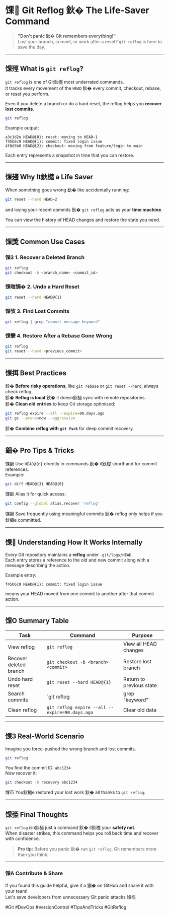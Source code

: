 # 馃 Git Reflog 鈥� The Life-Saver Command

> **"Don't panic 鈥� Git remembers everything!"**  
> Lost your branch, commit, or work after a reset? `git reflog` is here to save the day.  

---

## 馃殌 What is `git reflog`?
`git reflog` is one of Git鈥檚 most underrated commands.  
It tracks every movement of the `HEAD` 鈥� every commit, checkout, rebase, or reset you perform.

Even if you delete a branch or do a hard reset, the reflog helps you **recover lost commits**.

```bash
git reflog
```

Example output:
```
a3c1d2e HEAD@{0}: reset: moving to HEAD~1
f45b6c9 HEAD@{1}: commit: fixed login issue
4f8d5b0 HEAD@{2}: checkout: moving from feature/login to main
```

Each entry represents a snapshot in time that you can restore.

---

## 馃攳 Why It鈥檚 a Life Saver
When something goes wrong 鈥� like accidentally running:
```bash
git reset --hard HEAD~2
```
and losing your recent commits 鈥� `git reflog` acts as your **time machine**.

You can view the history of HEAD changes and restore the state you need.

---

## 馃獎 Common Use Cases

### 馃З 1. Recover a Deleted Branch
```bash
git reflog
git checkout -b <branch_name> <commit_id>
```

### 馃暟锔� 2. Undo a Hard Reset
```bash
git reset --hard HEAD@{1}
```

### 馃攷 3. Find Lost Commits
```bash
git reflog | grep "commit message keyword"
```

### 馃攣 4. Restore After a Rebase Gone Wrong
```bash
git reflog
git reset --hard <previous_commit>
```

---

## 馃挕 Best Practices

鉁� **Before risky operations**, like `git rebase` or `git reset --hard`, always check reflog.  
鉁� **Reflog is local** 鈥� it doesn鈥檛 sync with remote repositories.  
鉁� **Clean old entries** to keep Git storage optimized:
```bash
git reflog expire --all --expire=90.days.ago
git gc --prune=now --aggressive
```

鉁� **Combine reflog with `git fsck`** for deep commit recovery.

---

## 鈿� Pro Tips & Tricks

馃敼 Use `HEAD@{n}` directly in commands 鈥� it鈥檚 shorthand for commit references.  
Example:
```bash
git diff HEAD@{3} HEAD@{0}
```

馃敼 Alias it for quick access:
```bash
git config --global alias.recover 'reflog'
```

馃敼 Save frequently using meaningful commits 鈥� reflog only helps if you鈥檝e committed.

---

## 馃 Understanding How It Works Internally

Every Git repository maintains a **reflog** under `.git/logs/HEAD`.  
Each entry stores a reference to the old and new commit along with a message describing the action.

Example entry:
```
f45b6c9 HEAD@{1}: commit: fixed login issue
```
means your HEAD moved from one commit to another after that commit action.

---

## 馃О Summary Table

| Task | Command | Purpose |
|------|----------|----------|
| View reflog | `git reflog` | View all HEAD changes |
| Recover deleted branch | `git checkout -b <branch> <commit>` | Restore lost branch |
| Undo hard reset | `git reset --hard HEAD@{1}` | Return to previous state |
| Search commits | `git reflog | grep "keyword"` | Locate lost commit |
| Clean reflog | `git reflog expire --all --expire=90.days.ago` | Clear old data |

---

## 馃З Real-World Scenario

Imagine you force-pushed the wrong branch and lost commits.

```bash
git reflog
```
You find the commit ID: `abc1234`  
Now recover it:
```bash
git checkout -b recovery abc1234
```
馃帀 You鈥檝e restored your lost work 鈥� all thanks to `git reflog`.

---

## 馃弫 Final Thoughts

`git reflog` isn鈥檛 just a command 鈥� it鈥檚 your **safety net**.  
When disaster strikes, this command helps you roll back time and recover with confidence.

> **Pro tip:** Before you panic 鈥� run `git reflog`. Git remembers more than you think.

---

### 馃А Contribute & Share

If you found this guide helpful, give it a 猸� on GitHub and share it with your team!  
Let's save developers from unnecessary Git panic attacks 馃槄

#Git #DevOps #VersionControl #TipsAndTricks #GitReflog
